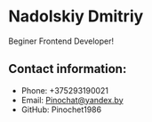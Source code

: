 # Nadolskiy Dmitriy
Beginer Frontend Developer! 
## Contact information:
* Phone: +375293190021
* Email: Pinochat@yandex.by
* GitHub: Pinochet1986